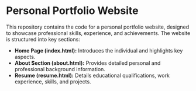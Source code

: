 # Personal Portfolio Website

This repository contains the code for a personal portfolio website, designed to showcase professional skills, experience, and achievements. The website is structured into key sections:

* **Home Page (index.html):** Introduces the individual and highlights key aspects.
* **About Section (about.html):** Provides detailed personal and professional background information.
* **Resume (resume.html):** Details educational qualifications, work experience, skills, and projects.
